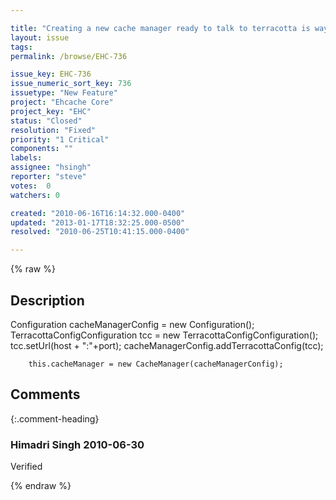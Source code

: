 ```yaml
---

title: "Creating a new cache manager ready to talk to terracotta is way too verbose"
layout: issue
tags: 
permalink: /browse/EHC-736

issue_key: EHC-736
issue_numeric_sort_key: 736
issuetype: "New Feature"
project: "Ehcache Core"
project_key: "EHC"
status: "Closed"
resolution: "Fixed"
priority: "1 Critical"
components: ""
labels: 
assignee: "hsingh"
reporter: "steve"
votes:  0
watchers: 0

created: "2010-06-16T16:14:32.000-0400"
updated: "2013-01-17T18:32:25.000-0500"
resolved: "2010-06-25T10:41:15.000-0400"

---
```




{% raw %}



## Description

<div markdown="1" class="description">

Configuration cacheManagerConfig = new Configuration();
        TerracottaConfigConfiguration tcc = new TerracottaConfigConfiguration();
        tcc.setUrl(host + ":"+port);
        cacheManagerConfig.addTerracottaConfig(tcc);

        this.cacheManager = new CacheManager(cacheManagerConfig);

</div>

## Comments


{:.comment-heading}
### **Himadri Singh** <span class="date">2010-06-30</span>

<div markdown="1" class="comment">

Verified

</div>



{% endraw %}
